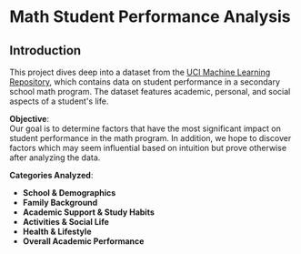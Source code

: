 # Math Student Performance Analysis

## Introduction

This project dives deep into a dataset from the [UCI Machine Learning Repository](https://archive.ics.uci.edu/dataset/320/student+performance), which contains data on student performance in a secondary school math program. The dataset features academic, personal, and social aspects of a student's life.

**Objective**:\
Our goal is to determine factors that have the most significant impact on student performance in the math program. In addition, we hope to discover factors which may seem influential based on intuition but prove otherwise after analyzing the data.

**Categories Analyzed**:

-   **School & Demographics**
-   **Family Background**
-   **Academic Support & Study Habits**
-   **Activities & Social Life**
-   **Health & Lifestyle**
-   **Overall Academic Performance**
